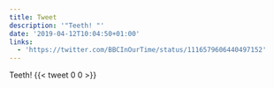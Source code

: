 ```yaml
---
title: Tweet
description: '"Teeth! "'
date: '2019-04-12T10:04:50+01:00'
links:
  - 'https://twitter.com/BBCInOurTime/status/1116579606440497152'
---
```

Teeth! 
      {{< tweet 0 0 >}}
    

